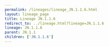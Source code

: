 ```yaml
---
permalink: /lineages/lineage_JN.1.1.6.html
layout: lineage_page
title: Lineage JN.1.1.6
redirect_to: ../lineage.html?lineage=JN.1.1.6
lineage: JN.1.1.6
parent: JN.1.1
children: ['JN.1.1.6']
---
```

